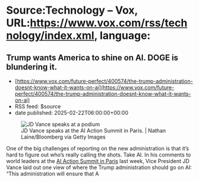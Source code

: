 # Source:Technology – Vox, URL:https://www.vox.com/rss/technology/index.xml, language:

## Trump wants America to shine on AI. DOGE is blundering it.
 - [https://www.vox.com/future-perfect/400574/the-trump-administration-doesnt-know-what-it-wants-on-ai](https://www.vox.com/future-perfect/400574/the-trump-administration-doesnt-know-what-it-wants-on-ai)
 - RSS feed: $source
 - date published: 2025-02-22T06:00:00+00:00

<figure>

<img alt="JD Vance speaks at a podium" data-caption="JD Vance speaks at the AI Action Summit in Paris. | Nathan Laine/Bloomberg via Getty Images" data-portal-copyright="Nathan Laine/Bloomberg via Getty Images" data-has-syndication-rights="1" src="https://platform.vox.com/wp-content/uploads/sites/2/2025/02/gettyimages-2198295418.jpg?quality=90&#038;strip=all&#038;crop=0,0,100,100" />
	<figcaption>JD Vance speaks at the AI Action Summit in Paris. | Nathan Laine/Bloomberg via Getty Images</figcaption>
</figure>
<p class="has-text-align-none">One of the big challenges of reporting on the new administration is that it’s hard to figure out who’s really calling the shots. Take AI. In his comments to world leaders at the <a href="https://apnews.com/article/paris-ai-summit-vance-1d7826affdcdb76c580c0558af8d68d2">AI Action Summit in Paris</a> last week, Vice President JD Vance laid out one view of where the Trump administration should go on AI: “This administration will ensure that A

